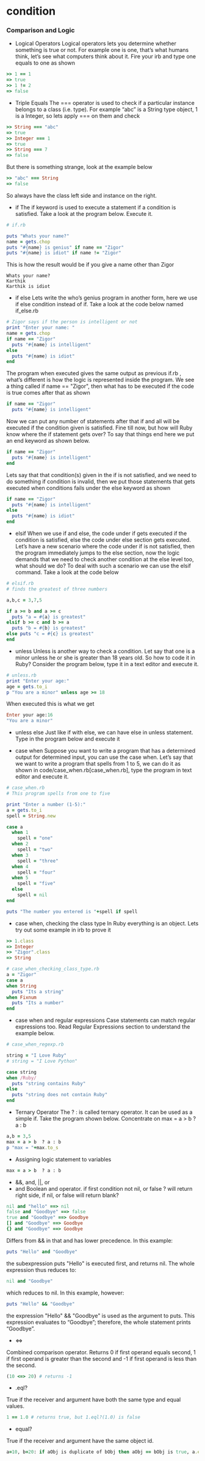 # condition

### Comparison and Logic
- Logical Operators
  Logical operators lets you determine whether something is true or not. For example one is one, that’s what humans think, let’s see what computers think about it. Fire your irb and type one equals to one as shown
```ruby
>> 1 == 1
=> true
>> 1 != 2
=> false
```
-  Triple Equals
   The === operator is used to check if a particular instance belongs to a class (i.e. type). For example “abc” is a String type object, 1 is a Integer, so lets apply === on them and check
```ruby
>> String === "abc"
=> true
>> Integer === 1
=> true
>> String === 7
=> false
```
But there is something strange, look at the example below
```ruby
>> "abc" === String
=> false
```
So always have the class left side and instance on the right.

- if
  The if keyword is used to execute a statement if a condition is satisfied. Take a look at the program below. Execute it.

```ruby
# if.rb

puts "Whats your name?"
name = gets.chop
puts "#{name} is genius" if name == "Zigor"
puts "#{name} is idiot" if name != "Zigor"
```
This is how the result would be if you give a name other than Zigor
```
Whats your name?
Karthik
Karthik is idiot
```

- if else
  Lets write the who’s genius program in another form, here we use if else condition instead of if. Take a look at the code below named if_else.rb

```ruby
# Zigor says if the person is intelligent or not
print "Enter your name: "
name = gets.chop
if name == "Zigor"
  puts "#{name} is intelligent"
else
  puts "#{name} is idiot"
end
```
The program when executed gives the same output as previous if.rb , what’s different is how the logic is represented inside the program. We see a thing called if name == "Zigor", then what has to be executed if the code is true comes after that as shown
```ruby
if name == "Zigor"
  puts "#{name} is intelligent"
```
Now we can put any number of statements after that if and all will be executed if the condition given is satisfied. Fine till now, but how will Ruby know where the if statement gets over? To say that things end here we put an end keyword as shown below.
```ruby
if name == "Zigor"
  puts "#{name} is intelligent"
end
```
Lets say that that condition(s) given in the if is not satisfied, and we need to do something if condition is invalid, then we put those statements that gets executed when conditions fails under the else keyword as shown
```ruby
if name == "Zigor"
  puts "#{name} is intelligent"
else
  puts "#{name} is idiot"
end
```
- elsif
  When we use if and else, the code under if gets executed if the condition is satisfied, else the code under else section gets executed. Let’s have a new scenario where the code under if is not satisfied, then the program immediately jumps to the else section, now the logic demands that we need to check another condition at the else level too, what should we do? To deal with such a scenario we can use the elsif command. Take a look at the code below
```ruby
# elsif.rb
# finds the greatest of three numbers

a,b,c = 3,7,5

if a >= b and a >= c
  puts "a = #{a} is greatest"
elsif b >= c and b >= a
  puts "b = #{b} is greatest"
else puts "c = #{c} is greatest"
end
```
- unless
  Unless is another way to check a condition. Let say that one is a minor unless he or she is greater than 18 years old. So how to code it in Ruby? Consider the program below, type it in a text editor and execute it.
```ruby
# unless.rb
print "Enter your age:"
age = gets.to_i
p "You are a minor" unless age >= 18
```
When executed this is what we get
```ruby
Enter your age:16
"You are a minor"
```
- unless else
  Just like if with else, we can have else in unless statement. Type in the program below and execute it

- case when
  Suppose you want to write a program that has a determined output for determined input, you can use the case when. Let’s say that we want to write a program that spells from 1 to 5, we can do it as shown in code/case_when.rb[case_when.rb], type the program in text editor and execute it.
```ruby
# case_when.rb
# This program spells from one to five

print "Enter a number (1-5):"
a = gets.to_i
spell = String.new

case a
  when 1
    spell = "one"
  when 2
    spell = "two"
  when 3
    spell = "three"
  when 4
    spell = "four"
  when 5
    spell = "five"
  else
    spell = nil
end

puts "The number you entered is "+spell if spell
```
- case when, checking the class type
  In Ruby everything is an object. Lets try out some example in irb to prove it
```ruby
>> 1.class
=> Integer
>> "Zigor".class
=> String

# case_when_checking_class_type.rb
a = "Zigor"
case a
when String
  puts "Its a string"
when Fixnum
  puts "Its a number"
end
```
- case when and regular expressions
  Case statements can match regular expressions too. Read Regular Expressions section to understand the example below.
```ruby
# case_when_regexp.rb

string = "I Love Ruby"
# string = "I Love Python"

case string
when /Ruby/
  puts "string contains Ruby"
else
  puts "string does not contain Ruby"
end
```

- Ternary Operator
  The ? : is called ternary operator. It can be used as a simple if. Take the program shown below. Concentrate on max = a > b ? a : b
```ruby
a,b = 3,5
max = a > b  ? a : b
p "max = "+max.to_s
```

- Assigning logic statement to variables
```ruby
max = a > b  ? a : b
```

- &&, and, ||, or
- and
  Boolean and operator.
  if first condition not nil, or false ? will return right side, if nil, or false will return blank?
```ruby
nil and "hello" ==> nil
false and "Goodbye" ==> false
true and "Goodbye" ==> Goodbye
[] and "Goodbye" ==> Goodbye
{} and "Goodbye" ==> Goodbye
```
Differs from && in that and has lower precedence. In this example:
```ruby
puts "Hello" and "Goodbye"
```
the subexpression puts "Hello" is executed first, and returns nil. The whole expression thus reduces to:
```ruby
nil and "Goodbye"
```
which reduces to nil. In this example, however:
```ruby
puts "Hello" && "Goodbye"
```
the expression "Hello" && "Goodbye" is used as the argument to puts. This expression evaluates to “Goodbye”; therefore, the whole statement prints “Goodbye”.

- <=>

Combined comparison operator. Returns 0 if first operand equals second, 1 if first operand is greater than the second and -1 if first operand is less than the second.
```ruby
(10 <=> 20) # returns -1
```

- .eql?

True if the receiver and argument have both the same type and equal values.
```ruby
1 == 1.0 # returns true, but 1.eql?(1.0) is false
```

- equal?

True if the receiver and argument have the same object id.
```ruby
a=10, b=20: if aObj is duplicate of bObj then aObj == bObj is true, a.equal?bObj is false but a.equal?aObj is true.
```